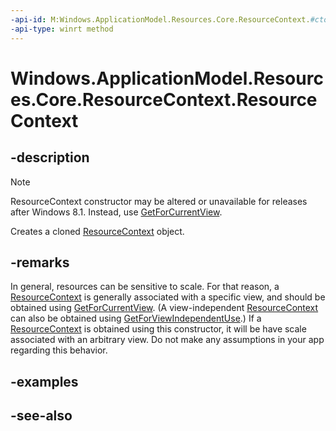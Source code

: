 ```yaml
---
-api-id: M:Windows.ApplicationModel.Resources.Core.ResourceContext.#ctor
-api-type: winrt method
---
```


<!-- Method syntax
public ResourceContext()
-->

# Windows.ApplicationModel.Resources.Core.ResourceContext.ResourceContext

## -description
> [!NOTE]
> ResourceContext constructor may be altered or unavailable for releases after Windows 8.1. Instead, use [GetForCurrentView](resourcecontext_getforcurrentview.md).

Creates a cloned [ResourceContext](resourcecontext.md) object.

## -remarks
In general, resources can be sensitive to scale. For that reason, a [ResourceContext](resourcecontext.md) is generally associated with a specific view, and should be obtained using [GetForCurrentView](resourcecontext_getforcurrentview.md). (A view-independent [ResourceContext](resourcecontext.md) can also be obtained using [GetForViewIndependentUse](resourcecontext_getforviewindependentuse.md).) If a [ResourceContext](resourcecontext.md) is obtained using this constructor, it will be have scale associated with an arbitrary view. Do not make any assumptions in your app regarding this behavior.

## -examples

## -see-also
